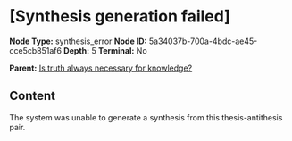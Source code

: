 # [Synthesis generation failed]

**Node Type:** synthesis_error
**Node ID:** 5a34037b-700a-4bdc-ae45-cce5cb851af6
**Depth:** 5
**Terminal:** No

**Parent:** [Is truth always necessary for knowledge?](is-truth-always-necessary-for-knowledge-antithesis-9e42c905-b2a8-4abd-a363-4e25be526e09.md)

## Content

The system was unable to generate a synthesis from this thesis-antithesis pair.
